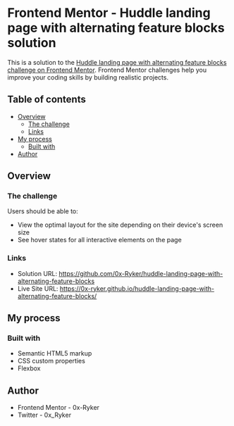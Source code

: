 # Frontend Mentor - Huddle landing page with alternating feature blocks solution

This is a solution to the [Huddle landing page with alternating feature blocks challenge on Frontend Mentor](https://www.frontendmentor.io/challenges/huddle-landing-page-with-alternating-feature-blocks-5ca5f5981e82137ec91a5100). Frontend Mentor challenges help you improve your coding skills by building realistic projects. 

## Table of contents

- [Overview](#overview)
  - [The challenge](#the-challenge)
  - [Links](#links)
- [My process](#my-process)
  - [Built with](#built-with)
- [Author](#author)

## Overview

### The challenge

Users should be able to:

- View the optimal layout for the site depending on their device's screen size
- See hover states for all interactive elements on the page


### Links

- Solution URL: https://github.com/0x-Ryker/huddle-landing-page-with-alternating-feature-blocks
- Live Site URL: https://0x-ryker.github.io/huddle-landing-page-with-alternating-feature-blocks/

## My process

### Built with

- Semantic HTML5 markup
- CSS custom properties
- Flexbox

## Author
- Frontend Mentor - 0x-Ryker
- Twitter - 0x_Ryker
